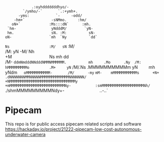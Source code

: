                                                                                                     
                .:oyhdddddddhyo/-                 
            `/ymho/-`       `.:+ymh+.             
          -yms:            `-     -odd/           
        -hm+`            -sNMmo.     :hm/         
       oN+`             :Ms:::dN`      :mh.       
     `hm-                yNdddM/        `yN-      
     hm.                 sN. :M:          sN-     
    oN-                 `mh  `Ny          `dd`    
   `Ns                  :M/   sN`          :M/    
   /M:                  yN    -M/           Nh    
   +M`                 `Ns     mh           dd    
   /M-   `ddmNmdddNNdddNMMNMMMMMM.          mh    
   .Mo      .Ny  /M:   hMMMMMMMMMo         .M+    
    yN`      /M/.Ns   .MMMMMMMMMMm         yN`    
    `mh       yNdm`   oMMMMMMMMMMM-       /M/     
     -my`     `mM-    mMMMMMMMMMMMs      +N+      
      .dNNNNNNNMMNNNNNMMMMMMMMMMMMMNNNNNNN/       
        +NMMMMMMMMMMMMMMMMMMMMMMMMMMMMMMy`        
         `+mMMMMMMMMMMMMMMMMMMMMMMMMMNy-          
            :smMMMMMMMMMMMMMMMMMMMNh/`            
               ./shmMMMMMMMMMNdy+-`               
                     `..-..`                      
                                                  

# Pipecam
This repo is for public access pipecam related scripts and software
https://hackaday.io/project/21222-pipecam-low-cost-autonomous-underwater-camera
